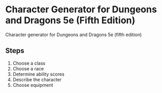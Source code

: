 # Character Generator for Dungeons and Dragons 5e (Fifth Edition)

Character generator for Dungeons and Dragons 5e (fifth edition)

## Steps

1. Choose a class
2. Choose a race
3. Determine ability scores
4. Describe the character
5. Choose equipment

